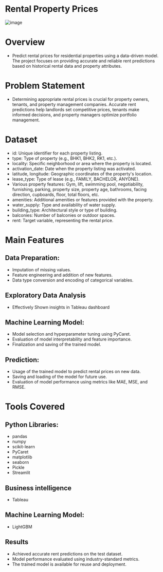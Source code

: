 # Rental Property Prices

![image](https://github.com/praveendecode/Smart-Predictive-Modeling-for-Rental-Property-Prices/assets/95226524/2f48edbb-cced-4f7e-a652-e5b8522b623f)


# Overview

- Predict rental prices for residential properties using a data-driven model. The project focuses on providing accurate and reliable rent predictions based on historical rental data and property attributes.

# Problem Statement

- Determining appropriate rental prices is crucial for property owners, tenants, and property management companies. Accurate rent predictions help landlords set competitive prices, tenants make informed decisions, and property managers optimize portfolio management.

# Dataset 
- id: Unique identifier for each property listing.
- type: Type of property (e.g., BHK1, BHK2, RK1, etc.).
- locality: Specific neighborhood or area where the property is located.
- activation_date: Date when the property listing was activated.
- latitude, longitude: Geographic coordinates of the property's location.
- lease_type: Type of lease (e.g., FAMILY, BACHELOR, ANYONE).
- Various property features: Gym, lift, swimming pool, negotiability, furnishing, parking, property size, property age, bathrooms, facing direction, cupboards, floor, total floors, etc.
- amenities: Additional amenities or features provided with the property.
- water_supply: Type and availability of water supply.
- building_type: Architectural style or type of building.
- balconies: Number of balconies or outdoor spaces.
- rent: Target variable, representing the rental price.

# Main Features

   ## Data Preparation:
   - Imputation of missing values.
   - Feature engineering and addition of new features.
   -  Data type conversion and encoding of categorical variables.

   ## Exploratory Data Analysis 

   - Effectively Shown insights in Tableau dashboard 

   ## Machine Learning Model:
   -  Model selection and hyperparameter tuning using PyCaret.
   - Evaluation of model interpretability and feature importance.
   - Finalization and saving of the trained model.

   ##  Prediction:
  - Usage of the trained model to predict rental prices on new data.
  - Saving and loading of the model for future use.
  -  Evaluation of model performance using metrics like MAE, MSE, and RMSE.
  
  # Tools Covered

## Python Libraries:
  - pandas
  - numpy
  - scikit-learn
  - PyCaret
  - matplotlib
  - seaborn
  - Pickle
  - Streamlit

## Business intelligence 
 - Tableau

    
## Machine Learning Model:
  - LightGBM

## Results

- Achieved accurate rent predictions on the test dataset.
- Model performance evaluated using industry-standard metrics.
- The trained model is available for reuse and deployment.





